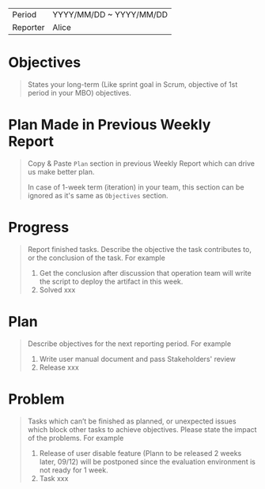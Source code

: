 | | |
| --- | --- |
|Period|YYYY/MM/DD ~ YYYY/MM/DD|
|Reporter|Alice|

# Objectives
> States your long-term (Like sprint goal in Scrum, objective of 1st period in your MBO) objectives.

# Plan Made in Previous Weekly Report
> Copy & Paste `Plan` section in previous Weekly Report which can drive us make better plan.
> 
> In case of 1-week term (iteration) in your team, this section can be ignored as it's same as `Objectives` section.

# Progress

> Report finished tasks. Describe the objective the task contributes to, or the conclusion of the task. For example
> 
> 1. Get the conclusion after discussion that operation team will write the script to deploy the artifact in this week.
> 2. Solved xxx
   
# Plan

> Describe objectives for the next reporting period. For example
> 
> 1. Write user manual document and pass Stakeholders' review
> 2. Release xxx 

# Problem
> Tasks which can’t be finished as planned, or unexpected issues which block other tasks to achieve objectives. Please state the impact of the problems. For example
> 
> 1. Release of user disable feature (Plann to be released 2 weeks later, 09/12) will be postponed since the evaluation environment is not ready for 1 week. 
> 2. Task xxx